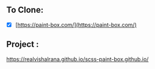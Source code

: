 ## To Clone:

- [x] [https://paint-box.com/](https://paint-box.com/)

## Project :

https://realvishalrana.github.io/scss-paint-box.github.io/